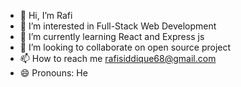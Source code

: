 - 👋 Hi, I’m Rafi
- 👀 I’m interested in Full-Stack Web Development
- 🌱 I’m currently learning React and Express js
- 💞️ I’m looking to collaborate on open source project
- 📫 How to reach me rafisiddique68@gmail.com
- 😄 Pronouns: He
